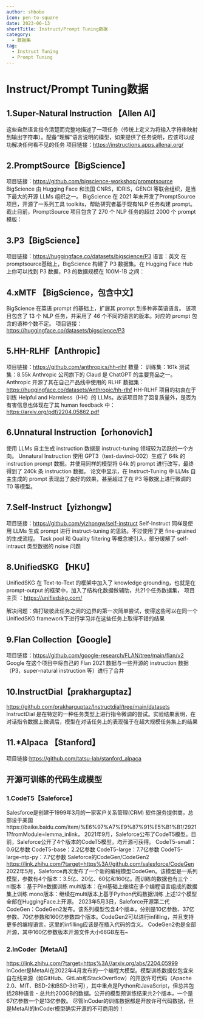 ```yaml
---
author: shbobo
icon: pen-to-square
date: 2023-06-13
shortTitle: Instruct/Prompt Tuning数据
category:
  - 数据集
tag:
  - Instruct Tuning
  - Prompt Tuning
---
```


# Instruct/Prompt Tuning数据

## 1.Super-Natural Instruction 【Allen AI】
这些自然语言指令清楚而完整地描述了一项任务（传统上定义为将输入字符串映射到输出字符串）。配备“理解”语言说明的模型，如果提供了任务说明，应该可以成功解决任何看不见的任务
项目链接：https://instructions.apps.allenai.org/

## 2.PromptSource【BigScience】
项目链接：https://github.com/bigscience-workshop/promptsource
BigScience 由 Hugging Face 和法国 CNRS，IDRIS，GENCI 等联合组织，是当下最大的开源 LLMs 组织之一。
BigScience 在 2021 年末开发了PromptSource项目，开源了一系列工具 toolkits，帮助研究者基于现有NLP 任务构建 prompt。截止目前，PromptSource 项目包含了 270 个 NLP 任务的超过 2000 个 prompt 模版：

## 3.P3【BigScience】
项目链接：https://huggingface.co/datasets/bigscience/P3
语言：英文
在promptsource基础上，BigScience 构建了 P3 数据集。在 Hugging Face Hub 上你可以找到 P3 数据，P3 的数据规模在 100M-1B 之间：
## 4.xMTF 【BigScience，包含中文】 
BigScience 在英语 prompt 的基础上，扩展其 prompt 到多种非英语语言。
该项目包含了 13 个 NLP 任务，并采用了 46 个不同的语言的版本。对应的 prompt 包含的语种个数不定。
项目链接：https://huggingface.co/datasets/bigscience/P3
## 5.HH-RLHF【Anthropic】
项目链接：https://github.com/anthropics/hh-rlhf
数量：
训练集：161k
测试集：8.55k
Anthropic 公司旗下的 Claud 是 ChatGPT 的主要竞品之一。
Anthropic 开源了其在自己产品线中使用的 RLHF 数据集：
https://huggingface.co/datasets/Anthropic/hh-rlhf
HH-RLHF 项目的初衷在于训练 Helpful and Harmless（HH）的 LLMs。故该项目除了回复质量外，是否为有害信息也体现在了其 human feedback 中：
https://arxiv.org/pdf/2204.05862.pdf
## 6.Unnatural Instruction【orhonovich】
使用 LLMs 自主生成 instruction 数据是 instruct-tuning 领域较为活跃的一个方向。
Unnatural Instruction 使用 GPT3（text-davinci-002）生成了 64k 的 instruction prompt 数据。并使用同样的模型将 64k 的 prompt 进行改写，最终得到了 240k 条 instruction 数据。
论文中显示，在 Instruct-Tuning 中 LLMs 自主生成的 prompt 表现出了良好的效果，甚至超过了在 P3 等数据上进行微调的 T0 等模型。
## 7.Self-Instruct【yizhongw】

项目链接：https://github.com/yizhongw/self-instruct
Self-Instruct 同样是使用 LLMs 生成 prompt 进行 instruct-tuning 的思路。不过使用了更 fine-grained 的生成流程。
Task pool 和 Quality filtering 等概念被引入，部分缓解了 self-intrauct 类型数据的 noise 问题

## 8.UnifiedSKG 【HKU】
UnifiedSKG 在 Text-to-Text 的框架中加入了 knowledge grounding，也就是在 prompt-output 的框架中，加入了结构化数据做辅助，共21个任务数据集，
项目主页 ：https://unifiedskg.com/

解决问题：做打破彼此任务之间的边界的第一次简单尝试，使得这些可以在同一个UnifiedSKG framework下进行学习并在这些任务上取得不错的结果


## 9.Flan Collection【Google】
项目链接：https://github.com/google-research/FLAN/tree/main/flan/v2
Google 在这个项目中将自己的 Flan 2021 数据与一些开源的 instruction 数据（P3，super-natural instruction 等）进行了合并
## 10.InstructDial【prakharguptaz】
https://github.com/prakharguptaz/Instructdial/tree/main/datasets
InstructDial 是在特定的一种任务类型上进行指令微调的尝试。实验结果表明，在对话指令数据上微调后，模型在对话任务上的表现强于在超大规模任务集上的结果
## 11.*Alpaca 【Stanford】
项目链接:https://github.com/tatsu-lab/stanford_alpaca

## 开源可训练的代码生成模型
### 1.CodeT5【Saleforce】
Salesforce是创建于1999年3月的一家客户关系管理(CRM) 软件服务提供商，总部设于美国https://baike.baidu.com/item/%E6%97%A7%E9%87%91%E5%B1%B1/29211?fromModule=lemma_inlink，
2021年9月，Saleforce公布了CodeT5模型。目前，Saleforce公开了4个版本的CodeT5模型，均开源可获得。
CodeT5-small：0.6亿参数
CodeT5-base：2.2亿参数
CodeT5-large：7.7亿参数
CodeT5-large-ntp-py：7.7亿参数
Saleforce的CodeGen/CodeGen2
https://link.zhihu.com/?target=https%3A//github.com/salesforce/CodeGen
2022年5月，Saleforce再次发布了一个新的编程模型CodeGen。该模型是一系列模型，参数有4个版本：3.5亿、20亿、60亿和160亿。而训练的数据也有三个：
nl版本：基于Pile数据训练
multi版本：在nl基础上继续在多个编程语言组成的数据集上训练
mono版本：继续在multi版本上基于Python代码数据训练
上述12个模型全部在HuggingFace上开源。
2023年5月3日，Saleforce开源第二代CodeGen：CodeGen2发布。该系列模型包含4个版本，分别是10亿参数、37亿参数、70亿参数和160亿参数四个版本。CodeGen2可以进行infilling，并且支持更多的编程语言。这里的infilling应该是在插入代码的含义。
CodeGen2也是全部开源，其中160亿参数版本开源文件大小66GB左右~

### 2.InCoder【MetaAI】
https://link.zhihu.com/?target=https%3A//arxiv.org/abs/2204.05999
InCoder是MetaAI在2022年4月发布的一个编程大模型。模型训练数据仅包含来自在线来源（如GitHub、GitLab和StackOverflow）的开放许可代码（Apache 2.0、MIT、BSD-2和BSD-3许可），其中重点是Python和JavaScript，但总共包括28种语言 - 总共约200GB的数据。公开的模型预训练结果共2个版本，一个是67亿参数一个是13亿参数。
尽管InCoder的训练数据都是开放许可代码数据，但是MetaAI的InCoder模型确实开源的不可商用的！




